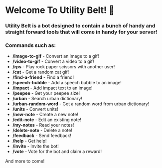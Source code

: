 # Welcome To Utility Belt! 📢

### Utility Belt is a bot designed to contain a bunch of handy and straight forward tools that will come in handy for your server!

### Commands such as:
- **/image-to-gif** - Convert an image to a gif!
- **/video-to-gif** - Convert a video to a gif!
- **/rps** - Play rock paper scissors with another user!
- **/cat** - Get a random cat gif!
- **/find-a-friend** - Find a friend!
- **/speech-bubble** - Add a speech bubble to an image!
- **/impact** - Add impact text to an image!
- **/peepee** - Get your peepee size!
- **/urban** - Search urban dictionary!
- **/urban-random-word** - Get a random word from urban dictionary!
- **/units** - Convert units!
- **/new-note** - Create a new note!
- **/edit-note** - Edit an existing note!
- **/my-notes** - Read your notes!
- **/delete-note** - Delete a note!
- **/feedback** - Send feedback!
- **/help** - Get help!
- **/invite** - Invite the bot!
- **/vote** - Vote for the bot and claim a reward!

And more to come!
